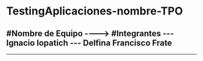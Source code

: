 # TestingAplicaciones-nombre-TPO

#Nombre de Equipo ---->
#Integrantes 
--- Ignacio Iopatich
--- Delfina Francisco Frate
---
--- 
